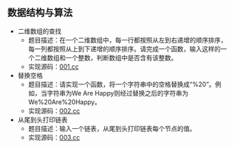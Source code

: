 ## 数据结构与算法

- 二维数组的查找
  - 题目描述：在一个二维数组中，每一行都按照从左到右递增的顺序排序，每一列都按照从上到下递增的顺序排序。请完成一个函数，输入这样的一个二维数组和一个整数，判断数组中是否含有该整数。
  - 实现源码：[001.cc](./001.cc)
- 替换空格
  - 题目描述：请实现一个函数，将一个字符串中的空格替换成“%20”。例如，当字符串为We Are Happy则经过替换之后的字符串为We%20Are%20Happy。
  - 实现源码：[002.cc](./002.cc)
- 从尾到头打印链表
  - 题目描述：输入一个链表，从尾到头打印链表每个节点的值。
  - 实现源码：[003.cc](./003.cc)

